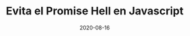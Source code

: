 ---
title: Evita el Promise Hell en Javascript
date: "2020-08-16"
image: '/images/entrevista-guillermo-rauch.jpg'
description: Charla completa con Guillermo Rauch sobre el presente y futuro de la plataforma Vercel, las novedades de NextJS, curiosidades de React y lo que esperamos del frontend.
tags:
  - javascript

---